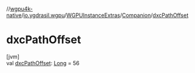 //[wgpu4k-native](../../../../index.md)/[io.ygdrasil.wgpu](../../index.md)/[WGPUInstanceExtras](../index.md)/[Companion](index.md)/[dxcPathOffset](dxc-path-offset.md)

# dxcPathOffset

[jvm]\
val [dxcPathOffset](dxc-path-offset.md): [Long](https://kotlinlang.org/api/core/kotlin-stdlib/kotlin/-long/index.html) = 56